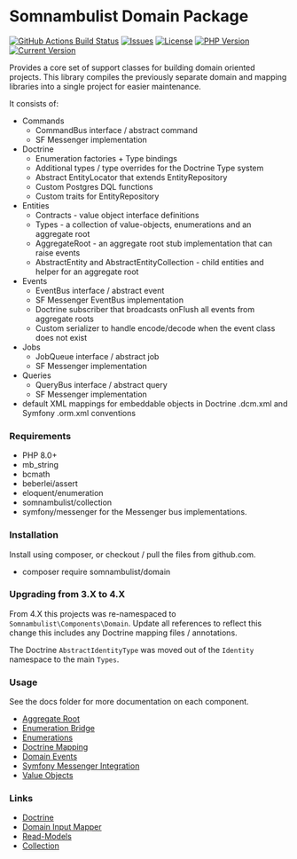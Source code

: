 # Somnambulist Domain Package

[![GitHub Actions Build Status](https://img.shields.io/github/workflow/status/somnambulist-tech/domain/tests?logo=github)](https://github.com/somnambulist-tech/domain/actions?query=workflow%3Atests)
[![Issues](https://img.shields.io/github/issues/somnambulist-tech/domain?logo=github)](https://github.com/somnambulist-tech/domain/issues)
[![License](https://img.shields.io/github/license/somnambulist-tech/domain?logo=github)](https://github.com/somnambulist-tech/domain/blob/master/LICENSE)
[![PHP Version](https://img.shields.io/packagist/php-v/somnambulist/domain?logo=php&logoColor=white)](https://packagist.org/packages/somnambulist/domain)
[![Current Version](https://img.shields.io/packagist/v/somnambulist/domain?logo=packagist&logoColor=white)](https://packagist.org/packages/somnambulist/domain)

Provides a core set of support classes for building domain oriented projects. This library compiles the
previously separate domain and mapping libraries into a single project for easier maintenance.

It consists of:
 
 * Commands
   * CommandBus interface / abstract command
   * SF Messenger implementation
 * Doctrine
   * Enumeration factories + Type bindings
   * Additional types / type overrides for the Doctrine Type system
   * Abstract EntityLocator that extends EntityRepository
   * Custom Postgres DQL functions
   * Custom traits for EntityRepository
 * Entities
   * Contracts - value object interface definitions
   * Types - a collection of value-objects, enumerations and an aggregate root
   * AggregateRoot - an aggregate root stub implementation that can raise events
   * AbstractEntity and AbstractEntityCollection - child entities and helper for an aggregate root
 * Events
   * EventBus interface / abstract event
   * SF Messenger EventBus implementation
   * Doctrine subscriber that broadcasts onFlush all events from aggregate roots
   * Custom serializer to handle encode/decode when the event class does not exist
 * Jobs
   * JobQueue interface / abstract job
   * SF Messenger implementation 
 * Queries
   * QueryBus interface / abstract query
   * SF Messenger implementation 
 * default XML mappings for embeddable objects in Doctrine .dcm.xml and Symfony .orm.xml conventions

### Requirements

 * PHP 8.0+
 * mb_string
 * bcmath
 * beberlei/assert
 * eloquent/enumeration
 * somnambulist/collection
 * symfony/messenger for the Messenger bus implementations.

### Installation

Install using composer, or checkout / pull the files from github.com.

 * composer require somnambulist/domain

### Upgrading from 3.X to 4.X

From 4.X this projects was re-namespaced to `Somnambulist\Components\Domain`. Update all references to
reflect this change this includes any Doctrine mapping files / annotations.

The Doctrine `AbstractIdentityType` was moved out of the `Identity` namespace to the main `Types`.

### Usage

See the docs folder for more documentation on each component.

 * [Aggregate Root](docs/aggregate-root.md)
 * [Enumeration Bridge](docs/doctrine-enum-bridge.md)
 * [Enumerations](docs/enumerations.md)
 * [Doctrine Mapping](docs/doctrine-mappings.md)
 * [Domain Events](docs/domain-events.md)
 * [Symfony Messenger Integration](docs/messenger.md)
 * [Value Objects](docs/value-objects.md)

### Links

 * [Doctrine](http://doctrine-project.org)
 * [Domain Input Mapper](https://github.com/dave-redfern/somnambulist-domain-input)
 * [Read-Models](https://github.com/dave-redfern/somnambulist-read-models)
 * [Collection](https://github.com/dave-redfern/somnambulist-collection)
